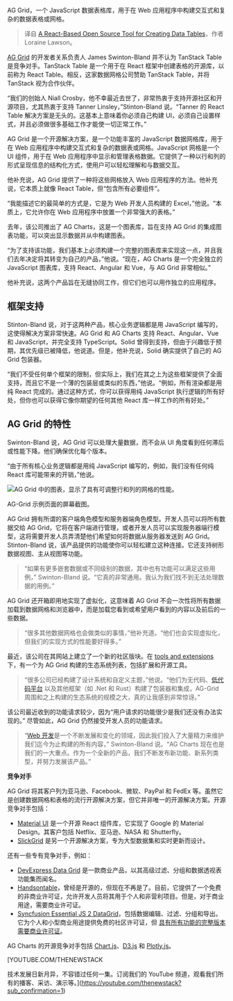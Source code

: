 
<!--
title: 基于 React 的开源数据表格创建工具
cover: https://cdn.thenewstack.io/media/2024/11/d98417a9-aggridusethis2.jpg
-->

AG Grid，一个 JavaScript 数据表格库，用于在 Web 应用程序中构建交互式和复杂的数据表格或网格。

> 译自 [A React-Based Open Source Tool for Creating Data Tables](https://thenewstack.io/a-react-based-open-source-tool-for-creating-data-tables/)，作者 Loraine Lawson。

[AG Grid](https://github.com/ag-grid/ag-grid) 的开发者关系负责人 James Swinton-Bland 并不认为 TanStack Table 是竞争对手。TanStack Table 是一个用于在 React 框架中创建表格的开源库，以前称为 React Table。相反，这家数据网格公司赞助 TanStack Table，并将 TanStack 视为合作伙伴。

“我们的创始人 Niall Crosby，他不幸最近去世了，非常热衷于支持开源社区和开源项目，尤其热衷于支持 Tanner Linsley，”Stinton-Bland 说。“Tanner 的 React Table 解决方案是无头的。这基本上意味着你必须自己构建 UI，必须自己设置样式，并且必须做很多基础工作才能使一切正常工作。”

AG Grid 是一个开源解决方案，是一个功能丰富的 JavaScript 数据网格库，用于在 Web 应用程序中构建交互式和复杂的数据表或网格。JavaScript 网格是一个 UI 组件，用于在 Web 应用程序中显示和管理表格数据。它提供了一种以行和列的形式呈现信息的结构化方式，使用户可以轻松理解和与数据交互。

他补充说，AG Grid 提供了一种将这些网格放入 Web 应用程序的方法。他补充说，它本质上就像 React Table，但“包含所有必要组件”。

“我能描述它的最简单的方式是，它是为 Web 开发人员构建的 Excel，”他说。“本质上，它允许你在 Web 应用程序中放置一个非常强大的表格。”

去年，该公司推出了 AG Charts，这是一个图表库，旨在支持 AG Grid 的集成图表功能，可以突出显示数据并从中构建图表。

“为了支持该功能，我们基本上必须构建一个完整的图表库来实现这一点，并且我们去年决定将其转变为自己的产品，”他说。“现在，AG Charts 是一个完全独立的 JavaScript 图表库，支持 React、Angular 和 Vue，与 AG Grid 非常相似。”

他补充说，这两个产品旨在无缝协同工作，但它们也可以用作独立的应用程序。

## 框架支持

Stinton-Bland 说，对于这两种产品，核心业务逻辑都是用 JavaScript 编写的，这使得解决方案非常快速。AG Grid 和 AG Charts 支持 React、Angular、Vue 和 JavaScript，并完全支持 TypeScript。Solid 曾得到支持，但由于兴趣低于预期，其优先级已被降低，他说道。但是，他补充说，Solid 确实提供了自己的 AG Grid 包装器。

“我们不受任何单个框架的限制，但实际上，我们在其之上为这些框架提供了全面支持，而且它不是一个薄的包装层或类似的东西，”他说。“例如，所有渲染都是用纯 React 完成的。通过这种方式，你可以获得用纯 JavaScript 执行逻辑的所有好处，但你也可以获得它像你期望的任何其他 React 库一样工作的所有好处。”

## AG Grid 的特性

Swinton-Bland 说，AG Grid 可以处理大量数据，而不会从 UI 角度看到任何滞后或性能下降。他们确保优化每个版本。

“由于所有核心业务逻辑都是用纯 JavaScript 编写的，例如，我们没有任何纯 React 库可能带来的开销，”他说。

![AG Grid 中的图表，显示了具有可调整行和列的网格的性能。](https://cdn.thenewstack.io/media/2024/11/3cc1515d-aggrid.jpg)

AG-Grid 示例页面的屏幕截图。

AG Grid 拥有所谓的客户端角色模型和服务器端角色模型。开发人员可以将所有数据交给 AG Grid，它将在客户端进行管理，或者开发人员可以实现服务器端行模型，这将需要开发人员弄清楚他们希望如何将数据从服务器发送到 AG Grid。Stinton-Bland 说，该产品提供的功能使你可以轻松建立这种连接。它还支持树形数据视图、主从视图等功能。
> “如果有更多嵌套数据或不同级别的数据，其中也有功能可以满足这些用例，” Swinton-Bland 说。“它真的非常通用。我认为我们找不到无法处理数据的用例。”

AG Grid 还开箱即用地实现了虚拟化，这意味着 AG Grid 不会一次性将所有数据加载到数据网格和浏览器中，而是加载您看到或希望用户看到的内容以及前后的一些数据。

> “很多其他数据网格也会做类似的事情，”他补充道。“他们也会实现虚拟化，但我们的实现方式的性能要好得多。”

最近，该公司在其网站上建立了一个新的社区版块。在 [tools and extensions](https://www.ag-grid.com/community/tools-extensions/) 下，有一个为 AG Grid 构建的生态系统列表，包括扩展和开源工具。

> “很多公司已经构建了设计系统和自定义主题，”他说。“他们为无代码、[低代码平台](https://thenewstack.io/what-a-low-code-platform-offers-frontend-developers/) 以及其他框架（如 .Net 和 Rust）构建了包装器和集成，AG-Grid 周围和之上构建的生态系统的规模之大，真的让我感到非常惊讶。”

该公司最近收到的功能请求较少，因为“用户请求的功能很少是我们还没有办法实现的。” 尽管如此，AG Grid 仍然接受开发人员的功能请求。

> “[Web 开发](https://roadmap.sh/roadmaps?g=Web+Development)是一个不断发展和变化的领域，因此我们投入了大量精力来维护我们迄今为止构建的所有内容，” Swinton-Bland 说。“AG Charts 现在也是我们的一大重点。作为一个全新的产品，我们不断发布新功能、新系列类型，并努力发展该产品。”

**竞争对手**

AG Grid 将其客户列为亚马逊、Facebook、微软、PayPal 和 FedEx 等。虽然它是创建数据网格和表格的流行开源解决方案，但它并非唯一的开源解决方案。开源竞争对手包括：

*   [Material UI](https://github.com/mui/material-ui) 是一个开源 React 组件库，它实现了 Google 的 Material Design。其客户包括 Netflix、亚马逊、NASA 和 Shutterfly。
*   [SlickGrid](https://github.com/6pac/SlickGrid) 是另一个开源解决方案，专为大型数据集和实时更新而设计。

还有一些专有竞争对手，例如：

*   [DevExpress Data Grid](https://docs.devexpress.com/WindowsForms/3455/controls-and-libraries/data-grid) 是一款商业产品，以其高级过滤、分组和数据透视表功能集而闻名。
*   [Handsontable](https://handsontable.com/)，曾经是开源的，但现在不再是了。目前，它提供了一个免费的非商业许可证，允许开发人员将其用于个人和非营利项目。但是，对于商业用途，需要商业许可证。
*   [Syncfusion Essential JS 2 DataGrid](https://ej2.syncfusion.com/demos/#/fluent2/grid/grid-overview.html)，包括数据编辑、过滤、分组和导出。它为个人和小型商业用途提供免费的社区许可证，但 [具有所有功能的完整版本需要商业许可证](https://ej2.syncfusion.com/documentation/licensing/overview)。

AG Charts 的开源竞争对手包括 [Chart.js](https://github.com/chartjs/Chart.js)、[D3.js](https://github.com/d3/d3) 和 [Plotly.js](https://github.com/plotly/plotly.js)。

[YOUTUBE.COM/THENEWSTACK

技术发展日新月异，不容错过任何一集。订阅我们的 YouTube 频道，观看我们所有的播客、采访、演示等。](https://youtube.com/thenewstack?sub_confirmation=1)